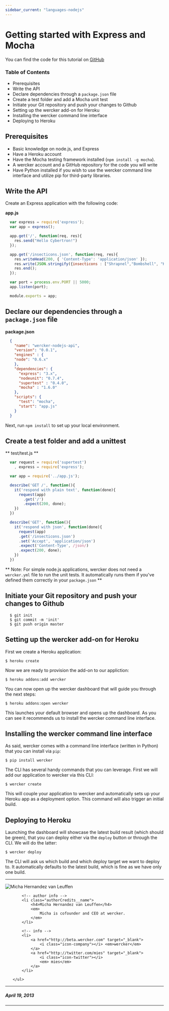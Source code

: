 ```yaml
---
sidebar_current: "languages-nodejs"
---
```


# Getting started with Express and Mocha

You can find the code for this tutorial on [GitHub](https://github.com/mies/wercker-nodejs-api)

### Table of Contents
* Prerequisites
* Write the API
* Declare dependencies through a `package.json` file
* Create a test folder and add a Mocha unit test
* Initiate your Git repository and push your changes to Github
* Setting up the wercker add-on for Heroku
* Installing the wercker command line interface
* Deploying to Heroku

## Prerequisites
* Basic knowledge on node.js, and Express
* Have a Heroku account
* Have the Mocha testing framework installed (`npm install -g mocha`).
* A wercker account and a GitHub repository for the code you will write
* Have Python installed if you wish to use the wercker command line interface and utilize pip for third-party libraries.

## Write the API
Create an Express application with the following code:

**app.js**

``` javascript
  var express = require('express');
  var app = express();

  app.get('/', function(req, res){
    res.send("Hello Cybertron!")
  });

  app.get('/insecticons.json', function(req, res){
    res.writeHead(200, { 'Content-Type': 'application/json' });
    res.write(JSON.stringify({insecticons : ["Shrapnel","Bombshell", "Kickback"]}));
    res.end();
  });

  var port = process.env.PORT || 5000;
  app.listen(port);

  module.exports = app;
```

## Declare our dependencies through a `package.json` file

**package.json**

``` json
  {
    "name": "wercker-nodejs-api",
    "version": "0.0.1",
    "engines" : {
    "node": "0.6.x"
    },
    "dependencies": {
      "express": "3.x",
      "nodeunit": "0.7.4",
      "supertest" : "0.4.0",
      "mocha" : "1.6.0"
    },
    "scripts": {
      "test": "mocha",
      "start": "app.js"
    }
  }
```

Next, run `npm install` to set up your local environment.

## Create a test folder and add a unittest

** test/test.js **

``` javascript
  var request = require('supertest')
    , express = require('express');

  var app = require('../app.js');

  describe('GET /', function(){
    it('respond with plain text', function(done){
      request(app)
        .get('/')
        .expect(200, done);
    })
  })

  describe('GET', function(){
    it('respond with json', function(done){
      request(app)
      .get('/insecticons.json')
      .set('Accept', 'application/json')
      .expect('Content-Type', /json/)
      .expect(200, done);
    })
  })
```

** Note: For simple node.js applications, wercker does not need a `wercker.yml` file to run the unit tests. It automatically runs them if you've defined them correctly in your `package.json` **

## Initiate your Git repository and push your changes to Github
```
  $ git init
  $ git commit -m 'init'
  $ git push origin master
```

## Setting up the wercker add-on for Heroku

First we create a Heroku application:

	$ heroku create

Now we are ready to provision the add-on to our appliction:

	$ heroku addons:add wercker

You can now open up the wercker dashboard that will guide you through the next steps:

	$ heroku addons:open wercker

This launches your default browser and opens up the dashboard. As you can see it recommends us to install the wercker command line interface.

## Installing the wercker command line interface

As said, wercker comes with a command line interface (written in Python) that you can install via `pip`:

	$ pip install wercker

The CLI has several handy commands that you can leverage. First we will add our application to wercker via this CLI:

	$ wercker create

This will couple your application to wercker and automatically sets up your Heroku app as a deployment option. This command will also trigger an initial build.

## Deploying to Heroku

Launching the dashboard will showcase the latest build result (which should be green), that you can deploy either via the `deploy` button or through the CLI. We will do the latter:

	$ wercker deploy

The CLI will ask us which build and which deploy target we want to deploy to. It automatically defaults to the latest build, which is fine as we have only one build.


-------

<div class="authorCredits">
    <span class="profile-picture">
        <img src="https://secure.gravatar.com/avatar/d4b19718f9748779d7cf18c6303dc17f?d=identicon&s=192" alt="Micha Hernandez van Leuffen"/>
    </span>
    <ul class="authorCredits">

        <!-- author info -->
        <li class="authorCredits__name">
            <h4>Micha Hernandez van Leuffen</h4>
            <em>
                Micha is cofounder and CEO at wercker.
            </em>
        </li>

        <!-- info -->
        <li>
            <a href="http://beta.wercker.com" target="_blank">
                <i class="icon-company"></i> <em>wercker</em>
            </a>
            <a href="http://twitter.com/mies" target="_blank">
                <i class="icon-twitter"></i>
                <em> mies</em>
            </a>
        </li>

    </ul>
</div>

-------
##### April 19, 2013
-------
